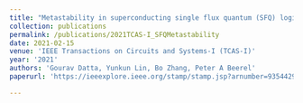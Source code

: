 ```yaml
---
title: "Metastability in superconducting single flux quantum (SFQ) logic"
collection: publications
permalink: /publications/2021TCAS-I_SFQMetastability
date: 2021-02-15
venue: 'IEEE Transactions on Circuits and Systems-I (TCAS-I)'
year: '2021'
authors: 'Gourav Datta, Yunkun Lin, Bo Zhang, Peter A Beerel'
paperurl: 'https://ieeexplore.ieee.org/stamp/stamp.jsp?arnumber=9354429&casa_token=P7TyHj1ITeQAAAAA:Gdc5C2mk7I31_8MP41tCfuHgbJzsfHAnNm1ydxHJY8iQVqMuW_Pkp9R6RzV9uZSy5GTe7YVnLA'

---
```


